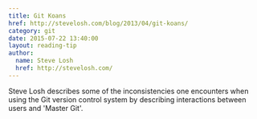 ```yaml
---
title: Git Koans
href: http://stevelosh.com/blog/2013/04/git-koans/
category: git
date: 2015-07-22 13:40:00
layout: reading-tip
author:
  name: Steve Losh
  href: http://stevelosh.com/
---
```


Steve Losh describes some of the inconsistencies one encounters when
using the Git version control system by describing interactions between
users and 'Master Git'.
